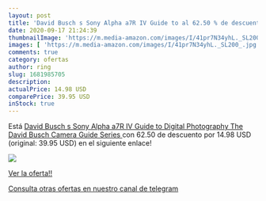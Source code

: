 ```yaml
---
layout: post
title: 'David Busch s Sony Alpha a7R IV Guide to al 62.50 % de descuento'
date: 2020-09-17 21:24:39
thumbnailImage: 'https://m.media-amazon.com/images/I/41pr7N34yhL._SL200_.jpg'
images: [ 'https://m.media-amazon.com/images/I/41pr7N34yhL._SL200_.jpg' ]
comments: true
category: ofertas
author: ring
slug: 1681985705
description:
actualPrice: 14.98 USD
comparePrice: 39.95 USD
inStock: true
---
```


Está [David Busch s Sony Alpha a7R IV Guide to Digital Photography  The David Busch Camera Guide Series ](https://www.amazon.com/dp/1681985705/?tag=redken08-20) con 62.50 de descuento por 14.98 USD (original: 39.95 USD) en el siguiente enlace!

[![](https://m.media-amazon.com/images/I/41pr7N34yhL._SL200_.jpg)](https://www.amazon.com/dp/1681985705/?tag=redken08-20)

[Ver la oferta!!](https://www.amazon.com/dp/1681985705/?tag=redken08-20)

[Consulta otras ofertas en nuestro canal de telegram](https://t.me/s/ofertas25)
